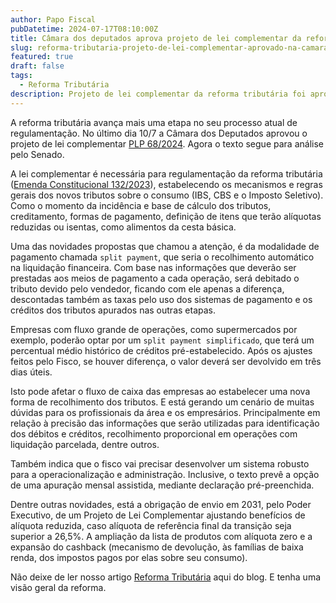 ```yaml
---
author: Papo Fiscal
pubDatetime: 2024-07-17T08:10:00Z
title: Câmara dos deputados aprova projeto de lei complementar da reforma tributária
slug: reforma-tributaria-projeto-de-lei-complementar-aprovado-na-camara-dos-deputados
featured: true
draft: false
tags:
  - Reforma Tributária
description: Projeto de lei complementar da reforma tributária foi aprovado dia 10/7 na câmara dos deputados
---
```


A reforma tributária avança mais uma etapa no seu processo atual de regulamentação. No último dia 10/7 a Câmara dos Deputados aprovou o projeto de lei complementar [PLP 68/2024](https://www.planalto.gov.br/CCIVIL_03/Projetos/Ato_2023_2026/2024/PLP/plp-068.htm). Agora o texto segue para análise pelo Senado.

A lei complementar é necessária para regulamentação da reforma tributária ([Emenda Constitucional 132/2023](https://www.planalto.gov.br/ccivil_03/constituicao/emendas/emc/emc132.htm)), estabelecendo os mecanismos e regras gerais dos novos tributos sobre o consumo (IBS, CBS e o Imposto Seletivo). Como o momento da incidência e base de cálculo dos tributos, creditamento, formas de pagamento, definição de itens que terão alíquotas reduzidas ou isentas, como alimentos da cesta básica.

Uma das novidades propostas que chamou a atenção, é da modalidade de pagamento chamada `split payment`, que seria o recolhimento automático na liquidação financeira. Com base nas informações que deverão ser prestadas aos meios de pagamento a cada operação, será debitado o tributo devido pelo vendedor, ficando com ele apenas a diferença, descontadas também as taxas pelo uso dos sistemas de pagamento e os créditos dos tributos apurados nas outras etapas.

Empresas com fluxo grande de operações, como supermercados por exemplo, poderão optar por um `split payment simplificado`, que terá um percentual médio histórico de créditos pré-estabelecido. Após os ajustes feitos pelo Fisco, se houver diferença, o valor deverá ser devolvido em três dias úteis.

Isto pode afetar o fluxo de caixa das empresas ao estabelecer uma nova forma de recolhimento dos tributos. E está gerando um cenário de muitas dúvidas para os profissionais da área e os empresários. Principalmente em relação à precisão das informações que serão utilizadas para identificação dos débitos e créditos, recolhimento proporcional em operações com liquidação parcelada, dentre outros.

Também indica que o fisco vai precisar desenvolver um sistema robusto para a operacionalização e administração. Inclusive, o texto prevê a opção de uma apuração mensal assistida, mediante declaração pré-preenchida.

Dentre outras novidades, está a obrigação de envio em 2031, pelo Poder Executivo, de um Projeto de Lei Complementar ajustando benefícios de alíquota reduzida, caso alíquota de referência final da transição seja superior a 26,5%. A ampliação da lista de produtos com alíquota zero e a expansão do cashback (mecanismo de devolução, às famílias de baixa renda, dos impostos pagos por elas sobre seu consumo).

Não deixe de ler nosso artigo [Reforma Tributária](https://papofiscal.blog/posts/reforma-tributaria) aqui do blog. E tenha uma visão geral da reforma.
